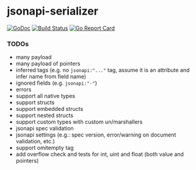 # jsonapi-serializer

[![GoDoc](http://img.shields.io/badge/godoc-reference-blue.svg)](http://godoc.org/github.com/jsignanini/jsonapi-serializer)
[![Build Status](https://travis-ci.org/jsignanini/jsonapi-serializer.svg?branch=master)](https://travis-ci.org/jsignanini/jsonapi-serializer)
[![Go Report Card](https://goreportcard.com/badge/github.com/jsignanini/jsonapi-serializer)](https://goreportcard.com/report/github.com/jsignanini/jsonapi-serializer)

### TODOs

- many payload
- many payload of pointers
- inferred tags (e.g. no `jsonapi:"..."` tag, assume it is an attribute and infer name from field name)
- ignored fields (e.g. `jsonapi:"-"`)
- errors
- support all native types
- support structs
- support embedded structs
- support nested structs
- support custom types with custom un/marshallers
- jsonapi spec validation
- jsonapi settings (e.g.: spec version, error/warning on document validation, etc.)
- support omitempty tag
- add overflow check and tests for int, uint and float (both value and pointers)
